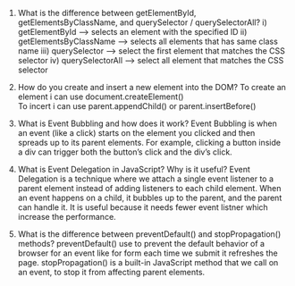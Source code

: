 1. What is the difference between getElementById, getElementsByClassName, and querySelector / querySelectorAll?
   i) getElementById --> selects an element with the specified ID
   ii) getElementsByClassName --> selects all elements that has same class name
   iii) querySelector --> select the first element that matches the CSS selector
   iv) querySelectorAll --> select all element that matches the CSS selector
   
2. How do you create and insert a new element into the DOM?
   To create an element i can use document.createElement()  
   To incert i can use parent.appendChild() or parent.insertBefore() 

3. What is Event Bubbling and how does it work?
    Event Bubbling is when an event (like a click) starts on the element you clicked and then spreads up to its parent elements.
    For example, clicking a button inside a div can trigger both the button’s click and the div’s click.

4. What is Event Delegation in JavaScript? Why is it useful?
    Event Delegation is a technique where we attach a single event listener to a parent element instead of adding listeners to each child element.
    When an event happens on a child, it bubbles up to the parent, and the parent can handle it.
    It is useful because it needs fewer event  listner which increase the performance.
    
5. What is the difference between preventDefault() and stopPropagation() methods?
   preventDefault() use to prevent the default behavior of a browser for an event like for form each time we submit it refreshes the page.
   stopPropagation() is a built-in JavaScript method that we call on an event, to stop it from affecting parent elements.
